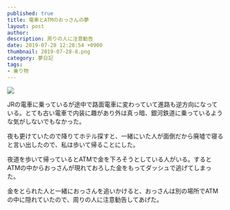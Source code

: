 ```yaml
---
published: true
title: 電車とATMのおっさんの夢
layout: post
author: 
description: 周りの人に注意勧告
date: 2019-07-28 12:28:54 +0900
thumbnail: 2019-07-28-8.png
category: 夢日記
tags:
- 乗り物
---
```


![]({{site.baseurl}}/assets/img/2019-07-28-8.png)

JRの電車に乗っているが途中で路面電車に変わっていて進路も逆方向になっている。とても古い電車で内装に趣があり外は真っ暗、銀河鉄道に乗っているような気がしないでもなかった。

夜も更けていたので降りてホテル探すと、一緒にいた人が面倒だから廃墟で寝ると言い出したので、私は歩いて帰ることにした。

夜道を歩いて帰っているとATMで金を下ろそうとしている人がいる。するとATMの中からおっさんが現れておろした金をもってダッシュで逃げてしまった。

金をとられた人と一緒におっさんを追いかけると、おっさんは別の場所でATMの中に隠れていたので、周りの人に注意勧告してあげた。

